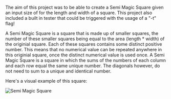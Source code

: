 The aim of this project was to be able to create a Semi Magic Square given an input size of for the length and width of a square. This project also included a built in tester that could be triggered with the usage of a "-t" flag! 

A Semi Magic Square is a square that is made up of smaller squares, the number of these smaller squares being equal to the area (length * width) of the originial square. Each of these squares contains some distinct positive number. This means that no numerical value can be repeated anywhere in this originial square, once the distinct numerical value is used once. A Semi Magic Square is a square in which the sums of the numbers of each column and each row equal the same unique number. The diagonals however, do not need to sum to a unique and identical number. 

Here's a visual example of this square: 

![Semi Magic Square](https://en.wikipedia.org/wiki/Magic_square)

